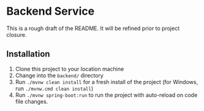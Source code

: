 # Backend Service
This is a rough draft of the README. It will be refined prior to project closure.

## Installation
1. Clone this project to your location machine
2. Change into the `backend/` directory
3. Run `./mvnw clean install` for a fresh install of the project (for Windows, run `./mvnw.cmd clean install`)
4. Run `./mvnw spring-boot:run` to run the project with auto-reload on code file changes.
